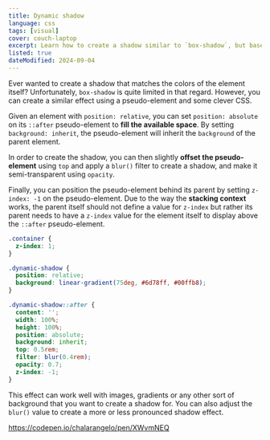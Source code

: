 ```yaml
---
title: Dynamic shadow
language: css
tags: [visual]
cover: couch-laptop
excerpt: Learn how to create a shadow similar to `box-shadow`, but based on the colors of the element itself.
listed: true
dateModified: 2024-09-04
---
```


Ever wanted to create a shadow that matches the colors of the element itself? Unfortunately, `box-shadow` is quite limited in that regard. However, you can create a similar effect using a pseudo-element and some clever CSS.

Given an element with `position: relative`, you can set `position: absolute` on its `::after` pseudo-element to **fill the available space**. By setting `background: inherit`, the pseudo-element will inherit the `background` of the parent element.

In order to create the shadow, you can then slightly **offset the pseudo-element** using `top` and apply a `blur()` filter to create a shadow, and make it semi-transparent using `opacity`.

Finally, you can position the pseudo-element behind its parent by setting `z-index: -1` on the pseudo-element. Due to the way the **stacking context** works, the parent itself should not define a value for `z-index` but rather its parent needs to have a `z-index` value for the element itself to display above the `::after` pseudo-element.


```css
.container {
  z-index: 1;
}

.dynamic-shadow {
  position: relative;
  background: linear-gradient(75deg, #6d78ff, #00ffb8);
}

.dynamic-shadow::after {
  content: '';
  width: 100%;
  height: 100%;
  position: absolute;
  background: inherit;
  top: 0.5rem;
  filter: blur(0.4rem);
  opacity: 0.7;
  z-index: -1;
}
```

This effect can work well with images, gradients or any other sort of background that you want to create a shadow for. You can also adjust the `blur()` value to create a more or less pronounced shadow effect.

https://codepen.io/chalarangelo/pen/XWvmNEQ
